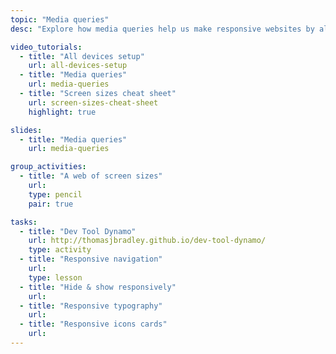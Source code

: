 ```yaml
---
topic: "Media queries"
desc: "Explore how media queries help us make responsive websites by allowing layout adjustments."

video_tutorials:
  - title: "All devices setup"
    url: all-devices-setup
  - title: "Media queries"
    url: media-queries
  - title: "Screen sizes cheat sheet"
    url: screen-sizes-cheat-sheet
    highlight: true

slides:
  - title: "Media queries"
    url: media-queries

group_activities:
  - title: "A web of screen sizes"
    url:
    type: pencil
    pair: true

tasks:
  - title: "Dev Tool Dynamo"
    url: http://thomasjbradley.github.io/dev-tool-dynamo/
    type: activity
  - title: "Responsive navigation"
    url:
    type: lesson
  - title: "Hide & show responsively"
    url:
  - title: "Responsive typography"
    url:
  - title: "Responsive icons cards"
    url:
---
```

